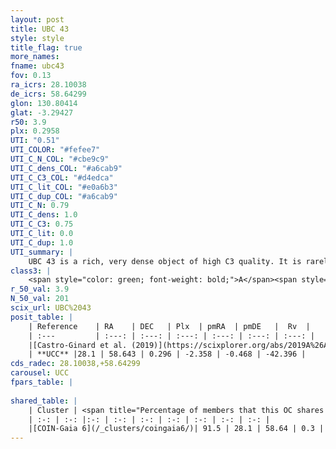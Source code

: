 ```yaml
---
layout: post
title: UBC 43
style: style
title_flag: true
more_names: 
fname: ubc43
fov: 0.13
ra_icrs: 28.10038
de_icrs: 58.64299
glon: 130.80414
glat: -3.29427
r50: 3.9
plx: 0.2958
UTI: "0.51"
UTI_COLOR: "#fefee7"
UTI_C_N_COL: "#cbe9c9"
UTI_C_dens_COL: "#a6cab9"
UTI_C_C3_COL: "#d4edca"
UTI_C_lit_COL: "#e0a6b3"
UTI_C_dup_COL: "#a6cab9"
UTI_C_N: 0.79
UTI_C_dens: 1.0
UTI_C_C3: 0.75
UTI_C_lit: 0.0
UTI_C_dup: 1.0
UTI_summary: |
    UBC 43 is a rich, very dense object of high C3 quality. It is rarely studied in the literature, with no articles listed in the last 6 years. This object shares a large percentage of members with a later reported entry.
class3: |
    <span style="color: green; font-weight: bold;">A</span><span style="color: #FFC300; font-weight: bold;">B</span>
r_50_val: 3.9
N_50_val: 201
scix_url: UBC%2043
posit_table: |
    | Reference    | RA    | DEC   | Plx  | pmRA  | pmDE   |  Rv  |
    | :---         | :---: | :---: | :---: | :---: | :---: | :---: |
    |[Castro-Ginard et al. (2019)](https://scixplorer.org/abs/2019A%26A...627A..35C) | 28.098 | 58.649 | 0.282 | -2.371 | -0.437 | -- |
    | **UCC** |28.1 | 58.643 | 0.296 | -2.358 | -0.468 | -42.396 | 
cds_radec: 28.10038,+58.64299
carousel: UCC
fpars_table: |
    
shared_table: |
    | Cluster | <span title="Percentage of members that this OC shares with the ones listed">%</span>   | RA   | DEC   | Plx   | pmRA  | pmDE  | Rv | UTI |
    | :-: | :-: |:-: | :-: | :-: | :-: | :-: | :-: | :-: |
    |[COIN-Gaia 6](/_clusters/coingaia6/)| 91.5 | 28.1 | 58.64 | 0.3 | -2.35 | -0.47 | -42.31 |0.0 |
---
```

